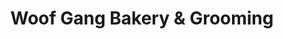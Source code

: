---
title: "Woof Gang Bakery & Grooming"
url: /austin/woof-gang-bakery-and-grooming/
shop: pet grooming
---